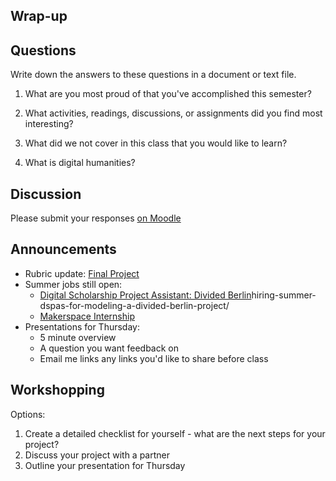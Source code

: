 ## Wrap-up

## Questions

Write down the answers to these questions in a document or text file.

1. What are you most proud of that you've accomplished this semester?

2. What activities, readings, discussions, or assignments did you find most interesting?

3. What did we not cover in this class that you would like to learn?

4. What is digital humanities?

## Discussion

Please submit your responses [on Moodle](https://moodle.brynmawr.edu/mod/assign/view.php?id=378866&forceview=1)

## Announcements

- Rubric update: [Final Project](../assignments/final-project)
- Summer jobs still open: 
  - [Digital Scholarship Project Assistant: Divided Berlin](https://digitalscholarship.blogs.brynmawr.edu/2025/04/25/)hiring-summer-dspas-for-modeling-a-divided-berlin-project/
  - [Makerspace Internship](https://brynmawr.studentemployment.ngwebsolutions.com/jobxJobdetailPrint.aspx?JobId=3790&win=True)
- Presentations for Thursday:
  - 5 minute overview
  - A question you want feedback on
  - Email me links any links you'd like to share before class

## Workshopping

Options:

1. Create a detailed checklist for yourself - what are the next steps for your project?
2. Discuss your project with a partner
3. Outline your presentation for Thursday